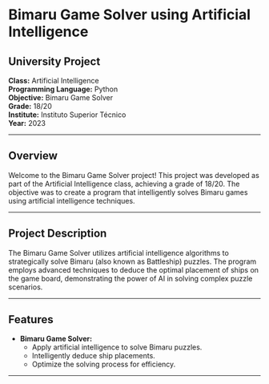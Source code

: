 # Bimaru Game Solver using Artificial Intelligence

## University Project

**Class:** Artificial Intelligence  
**Programming Language:** Python   
**Objective:** Bimaru Game Solver  
**Grade:** 18/20  
**Institute:** Instituto Superior Técnico    
**Year:** 2023  

---

## Overview

Welcome to the Bimaru Game Solver project! This project was developed as part of the Artificial Intelligence class, achieving a grade of 18/20. The objective was to create a program that intelligently solves Bimaru games using artificial intelligence techniques.

---

## Project Description

The Bimaru Game Solver utilizes artificial intelligence algorithms to strategically solve Bimaru (also known as Battleship) puzzles. The program employs advanced techniques to deduce the optimal placement of ships on the game board, demonstrating the power of AI in solving complex puzzle scenarios.

---

## Features

- **Bimaru Game Solver:**
  - Apply artificial intelligence to solve Bimaru puzzles.
  - Intelligently deduce ship placements.
  - Optimize the solving process for efficiency.

---
